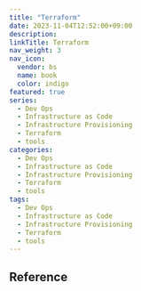 ```yaml
---
title: "Terraform"
date: 2023-11-04T12:52:00+09:00
description:
linkTitle: Terraform
nav_weight: 3
nav_icon:
  vendor: bs
  name: book
  color: indigo
featured: true
series:
  - Dev Ops
  - Infrastructure as Code
  - Infrastructure Provisioning
  - Terraform
  - tools
categories:
  - Dev Ops
  - Infrastructure as Code
  - Infrastructure Provisioning
  - Terraform
  - tools
tags:
  - Dev Ops
  - Infrastructure as Code
  - Infrastructure Provisioning
  - Terraform
  - tools
---
```


## Reference
